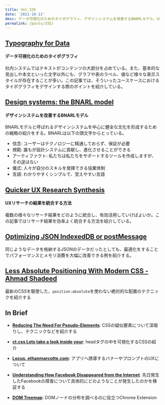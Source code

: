 ```yaml
---
title: Vol.335
date: '2021-10-13'
desc: データ可視化のためのタイポグラフィ、デザインシステムを改善するBNARLモデル、UXリサーチの結果を統合する方法、ほか計10リンク
permalink: /posts/335/
---
```


## [Typography for Data](https://medium.com/tap-to-dismiss/typography-for-data-c760e73367e0)
#### データ可視化のためのタイポグラフィ

社内システムではテキストがコンテンツの大部分を占めている。また、基本的な見出しや本文といった文字以外にも、グラフや表のラベル、値など様々な表示スタイルが存在することが多い。この記事では、そういったユースケースにおけるタイポグラフィをデザインする際のポイントを紹介している。


## [Design systems: the BNARL model](https://uxdesign.cc/the-bnarl-model-5f72b3c7e46c)
#### デザインシステムを改善するBNARLモデル

BNARLモデルと呼ばれるデザインシステムを中心に健全な文化を形成するための戦略の紹介をする。BNARLは以下の頭文字からとっている。

- 信念: ユーザーはテクノロジーに精通しておらず、保証が必要
- 規範: 誰もが設計システムに貢献し、進化させることができる
- アーティファクト: 私たちは私たちをサポートするツールを作成しますが、その逆はない
- 儀式: 人々が自分のスキルを発揮できる協業体制
- 言語: わかりやすくシンプルで、覚えやすい言語

## [Quicker UX Research Synthesis](https://uxtools.co/blog/quicker-ux-research-synthesis/)
#### UXリサーチの結果を統合する方法

複数の様々なリサーチ結果をどのように統合し、有効活用していけばよいか。この記事ではリサーチ結果を効率よく統合する方法を紹介している。

## [Optimizing JSON IndexedDB or postMessage](https://webreflection.medium.com/optimizing-json-indexeddb-or-postmessage-698112860899)

同じようなデータを格納するJSONのデータだったとしても、最適化をすることでパフォーマンスとメモリ消費を大幅に改善できる例を紹介する。


## [Less Absolute Positioning With Modern CSS - Ahmad Shadeed](https://ishadeed.com/article/less-absolute-positioning-modern-css/)

最新のCSSを駆使した、`position:absolute`を使わない絶対的な配置のテクニックを紹介する



## In Brief

- **[Reducing The Need For Pseudo-Elements](https://www.smashingmagazine.com/2021/09/reducing-need-pseudo-elements/)**: CSSの疑似要素について深堀りし、テクニックなどを紹介する

- **[ct.css  Lets take a look inside your](https://csswizardry.com/ct/)**: headタグの中を可視化するCSSの紹介

- **[Locus. ethanmarcotte.com](https://ethanmarcotte.com/wrote/locus/)**: アプリへ誘導するバナーやプロンプトのUXについて

- **[Understanding How Facebook Disappeared from the Internet](https://blog.cloudflare.com/october-2021-facebook-outage/)**: 先日発生したFacebookの障害について具体的にどのようなことが発生したのかを検証する

- **[DOM Treemap](https://chrome.google.com/webstore/detail/dom-treemap/albnoggfgnooeefdjpncieecohhblonh#85&utm_medium=email&utm_term=0_7cba5dc7bd-3aaa8cf047-1384953136)**: DOMノードの分布を調べるのに役立つChrome Extension
